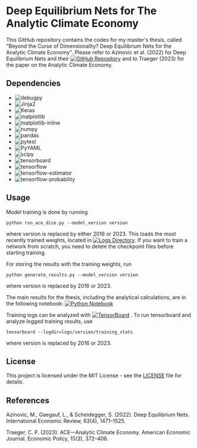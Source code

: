 # Deep Equilibrium Nets for The Analytic Climate Economy

This GitHub repository contains the codes for my master's thesis, called "Beyond the Curse of Dimensionality? Deep Equilibrium Nets for the Analytic Climate Economy". Please refer to Azinovic et al. (2022) for Deep Equilibrium Nets and their [![GitHub Repository](https://img.shields.io/badge/GitHub-DeepEquilibriumNets-blue?logo=github)](https://github.com/sischei/DeepEquilibriumNets) and to Traeger (2023) for the paper on the Analytic Climate Economy.

## Dependencies

- ![debugpy](https://img.shields.io/badge/debugpy-v1.6.6-blue)
- ![Jinja2](https://img.shields.io/badge/Jinja2-v3.1.3-blue)
- ![Keras](https://img.shields.io/badge/Keras-v2.10.0-blue)
- ![matplotlib](https://img.shields.io/badge/matplotlib-v3.8.3-blue)
- ![matplotlib-inline](https://img.shields.io/badge/matplotlib--inline-v0.1.6-blue)
- ![numpy](https://img.shields.io/badge/numpy-v1.26.3-blue)
- ![pandas](https://img.shields.io/badge/pandas-v2.2.2-blue)
- ![pytest](https://img.shields.io/badge/pytest-v8.0.0-blue)
- ![PyYAML](https://img.shields.io/badge/PyYAML-v6.0.1-blue)
- ![scipy](https://img.shields.io/badge/scipy-v1.11.4-blue)
- ![tensorboard](https://img.shields.io/badge/tensorboard-v2.10.0-blue)
- ![tensorflow](https://img.shields.io/badge/tensorflow-v2.10.0-blue)
- ![tensorflow-estimator](https://img.shields.io/badge/tensorflow--estimator-v2.10.0-blue)
- ![tensorflow-probability](https://img.shields.io/badge/tensorflow--probability-v0.24.0-blue)


## Usage

Model training is done by running

```shell
python run_ace_dice.py --model_version version
```

where version is replaced by either 2016 or 2023. This loads the most recently trained weights, located in [![Logs Directory](https://img.shields.io/badge/Logs-Directory-lightgrey?logo=github)](logs/). If you want to train a network from scratch, you need to delete the checkpoint files before starting training.

For storing the results with the training weights, run

```shell
python generate_results.py --model_version version
```

where version is replaced by 2016 or 2023.

The main results for the thesis, including the analytical calculations, are in the following notebook: [![Python Notebook](https://img.shields.io/badge/Python%20Notebook-thesis__results.ipynb-lightgrey?logo=jupyter)](plotting/thesis_results.ipynb)

Training logs can be analyzed with [![TensorBoard](https://img.shields.io/badge/TensorBoard-Open%20docs-orange?logo=tensorflow)](https://www.tensorflow.org/tensorboard)
. To run tensorboard and analyze logged training results, use

```shell
tensorboard --logdir=logs/version/training_stats
```

where version is replaced by 2016 or 2023.

## License

This project is licensed under the MIT License - see the [LICENSE](LICENSE) file for details.

## References

Azinovic, M., Gaegauf, L., & Scheidegger, S. (2022). Deep Equilibrium Nets. International Economic Review, 63(4), 1471–1525.

Traeger, C. P. (2023). ACE—Analytic Climate Economy. American Economic Journal. Economic Policy, 15(3), 372–406.

